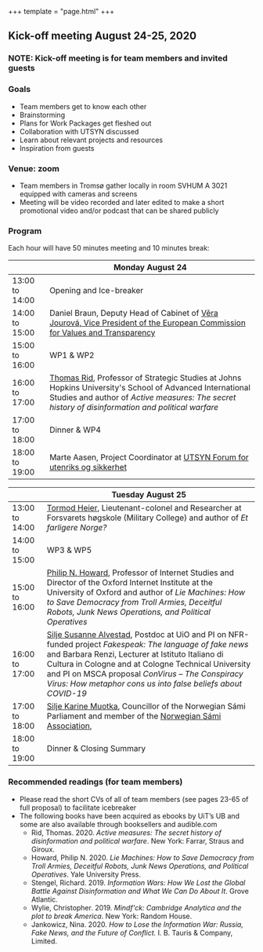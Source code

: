 +++
template = "page.html"
+++

## Kick-off meeting August 24-25, 2020

### NOTE: Kick-off meeting is for team members and invited guests

### Goals

- Team members get to know each other
- Brainstorming
- Plans for Work Packages get fleshed out
- Collaboration with UTSYN discussed
- Learn about relevant projects and resources
- Inspiration from guests

### Venue: zoom

- Team members in Tromsø gather locally in room SVHUM A 3021 equipped with cameras and screens
- Meeting will be video recorded and later edited to make a short promotional video and/or podcast that can be shared publicly

### Program

Each hour will have 50 minutes meeting and 10 minutes break:

<table class="ui definition table">
  <thead>
    <tr>
      <th class="three wide"></th>
      <th>Monday August 24</th>
    </tr>
  </thead>
  <tbody>
    <tr>
      <td>13:00 to 14:00</td>
      <td>
        Opening and Ice-breaker
      </td>
    </tr>
    <tr>
      <td>14:00 to 15:00</td>
      <td>
        Daniel Braun, Deputy Head of Cabinet of
        <a href="https://ec.europa.eu/commission/commissioners/2019-2024/jourova/team_en">Věra Jourová, Vice President of the European Commission for Values and Transparency</a>
      </td>
    </tr>
    <tr>
      <td>15:00 to 16:00</td>
      <td>
        WP1 & WP2
      </td>
    </tr>
    <tr>
      <td>16:00 to 17:00</td>
      <td>
        <a href="https://sais.jhu.edu/users/trid2">Thomas Rid</a>,
        Professor of Strategic Studies at Johns Hopkins University's School of Advanced International Studies and author of
	<i>Active measures: The secret history of disinformation and political warfare</i>
      </td>
    </tr>
    <tr>
      <td>17:00 to 18:00</td>
      <td>
        Dinner & WP4
      </td>
    </tr>
    <tr>
      <td>18:00 to 19:00</td>
      <td>
        Marte Aasen, Project Coordinator at
        <a href="https://www.prosjektutsyn.no/">UTSYN Forum for utenriks og sikkerhet</a>
      </td>
    </tr>
  </tbody>
</table>

<table class="ui definition table">
  <thead>
    <tr>
      <th class="three wide"></th>
      <th>Tuesday August 25</th>
    </tr>
  </thead>
  <tbody>
    <tr>
      <td>13:00 to 14:00</td>
      <td>
        <a href="https://forsvaret.no/hogskolene/forsvarets-hogskole/ansatte/ansatte/Heier%20Tormod">Tormod Heier</a>,
        Lieutenant-colonel and Researcher at Forsvarets høgskole
        (Military College) and author of <i>Et farligere Norge?</i>
      </td>
    </tr>
    <tr>
      <td>14:00 to 15:00</td>
      <td>
        WP3 & WP5
      </td>
    </tr>
    <tr>
      <td>15:00 to 16:00</td>
      <td>
        <a href="https://www.oii.ox.ac.uk/people/philip-howard/">Philip N. Howard</a>,
        Professor of Internet Studies and Director of the Oxford Internet Institute at the University of Oxford and author of
	<i>Lie Machines: How to Save Democracy from Troll Armies, Deceitful Robots, Junk News Operations, and Political Operatives</i>
      </td>
    </tr>
    <tr>
      <td>16:00 to 17:00</td>
      <td>
        <a href="https://www.hf.uio.no/ilos/personer/vit/susanas/">Silje Susanne Alvestad</a>,
        Postdoc at UiO and PI on NFR-funded project <i>Fakespeak: The language of fake news</i>
	and Barbara Renzi, Lecturer at Istituto Italiano di Cultura in Cologne and at
	Cologne Technical University and PI on MSCA proposal
	<i>ConVirus – The Conspiracy Virus: How metaphor cons us into false beliefs about COVID-19</i>
      </td>
    </tr>
    <tr>
      <td>17:00 to 18:00</td>
      <td>
        <a href="https://sametinget.no/finn-ansatt/?personid=44&zx=w">Silje Karine Muotka</a>,
        Councillor of the Norwegian Sámi Parliament and member of the
        <a href="https://nsr.no/">Norwegian Sámi Association</a>,
      </td>
    </tr>
    <tr>
      <td>18:00 to 19:00</td>
      <td>
        Dinner & Closing Summary
      </td>
    </tr>
  </tbody>
</table>


### Recommended readings (for team members)

- Please read the short CVs of all of team members (see pages 23-65 of full proposal) to facilitate icebreaker
- The following books have been acquired as ebooks by UiT’s UB and some are also available through booksellers and audible.com
  - Rid, Thomas. 2020. *Active measures: The secret history of disinformation and political warfare*. New York: Farrar, Straus and Giroux.
  - Howard, Philip N. 2020. *Lie Machines: How to Save Democracy from Troll Armies, Deceitful Robots, Junk News Operations, and Political Operatives*. Yale University Press.
  - Stengel, Richard. 2019. *Information Wars: How We Lost the Global Battle Against Disinformation and What We Can Do About It*. Grove Atlantic.
  - Wylie, Christopher. 2019. *Mindf'ck: Cambridge Analytica and the plot to break America*. New York: Random House.
  - Jankowicz, Nina. 2020. *How to Lose the Information War: Russia, Fake News, and the Future of Conflict.* I. B. Tauris & Company, Limited.
